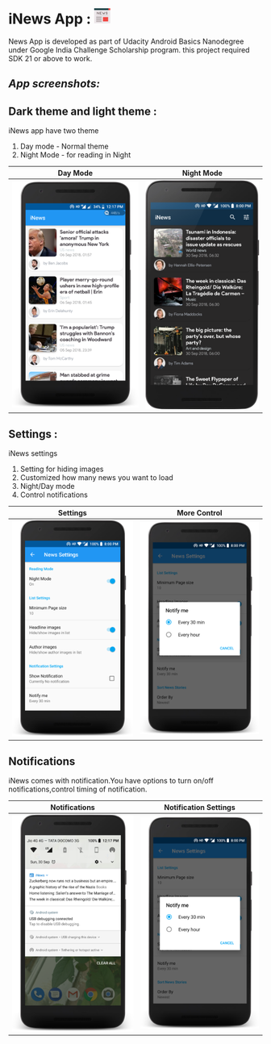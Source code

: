 # iNews App : ![image](https://github.com/hasanmohdkhan/Android-Basics-Nanodegree----iNews-app/blob/master/icon.png)

News App is developed as part of Udacity Android Basics Nanodegree under Google India Challenge Scholarship program.
this project required SDK 21 or above to work.

## **_App screenshots:_**

## **Dark theme and light theme :**
iNews app have two theme 
   1. Day mode - Normal theme
   2. Night Mode - for reading in Night

Day Mode | Night Mode 
-----------------|---------------- 
![image](https://github.com/hasanmohdkhan/Android-Basics-Nanodegree----iNews-app/blob/master/MainActivity.png) |![image](https://github.com/hasanmohdkhan/Android-Basics-Nanodegree----iNews-app/blob/master/nightmode.png) 

## **Settings :**
iNews settings
  1. Setting for hiding images
   2. Customized how many news you want to load
   3. Night/Day mode
   4. Control notifications
     

Settings | More Control 
-----------------|---------------- 
![image](https://github.com/hasanmohdkhan/Android-Basics-Nanodegree----iNews-app/blob/master/nightmode2.png) |![image](https://github.com/hasanmohdkhan/Android-Basics-Nanodegree----iNews-app/blob/master/noti2.png) 

## **Notifications**
iNews comes with notification.You have options to turn on/off notifications,control timing of notification. 

Notifications | Notification Settings 
-----------------|---------------- 
![image](https://github.com/hasanmohdkhan/Android-Basics-Nanodegree----iNews-app/blob/master/notification.png) |![image](https://github.com/hasanmohdkhan/Android-Basics-Nanodegree----iNews-app/blob/master/noti2.png)

